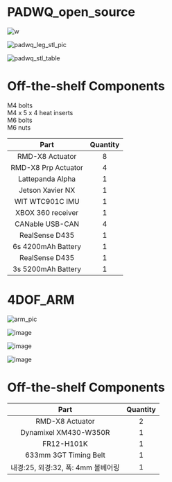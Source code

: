 # PADWQ_open_source

![w](https://user-images.githubusercontent.com/70566285/125389926-f228c300-e3dc-11eb-9061-e656afe31f64.gif)

![padwq_leg_stl_pic](https://user-images.githubusercontent.com/70566285/125389858-d3c2c780-e3dc-11eb-803d-d5112645f65b.PNG)

![padwq_stl_table](https://user-images.githubusercontent.com/70566285/125389885-e0472000-e3dc-11eb-81fe-fc685181a80e.PNG)

# Off-the-shelf Components

M4 bolts  
M4 x 5 x 4 heat inserts  
M6 bolts  
M6 nuts  

| Part | Quantity |
| :---: | :---: | 
|RMD-X8 Actuator |8 |
|RMD-X8 Prp Actuator |4 | 
|Lattepanda Alpha|1 | 
|Jetson Xavier NX |1 | 
|WIT WTC901C IMU |1 | 
|XBOX 360 receiver|1 |  
|CANable USB-CAN |4|   
|RealSense D435|1|   
|6s 4200mAh Battery |1 |   
|RealSense D435|1|   
|3s 5200mAh Battery |1|   

# 4DOF_ARM
![arm_pic](https://user-images.githubusercontent.com/70566285/203746873-6252d0ea-cd05-4b57-8300-03ccf579f7c5.png)




![image](https://user-images.githubusercontent.com/70566285/203753267-ee48e471-b45c-4688-a294-11bfbcca312c.png)


![image](https://user-images.githubusercontent.com/70566285/203746817-e28149db-d0d5-4d82-ba40-01a67378f871.png)



![image](https://user-images.githubusercontent.com/70566285/203762072-d65436d6-fad3-4b36-882a-6cb2064e1cfc.png)




# Off-the-shelf Components


| Part | Quantity |
| :---: | :---: | 
|RMD-X8 Actuator |2 |
|Dynamixel XM430-W350R|1 | 
|FR12-H101K |1 | 
|633mm 3GT Timing Belt |1 | 
|내경:25, 외경:32, 폭: 4mm 볼베어링|1 |  




